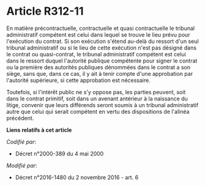 # Article R312-11

En matière précontractuelle, contractuelle et quasi contractuelle le tribunal administratif compétent est celui dans lequel
se trouve le lieu prévu pour l'exécution du contrat. Si son exécution s'étend au-delà du ressort d'un seul tribunal
administratif ou si le lieu de cette exécution n'est pas désigné dans le contrat ou quasi-contrat, le tribunal administratif
compétent est celui dans le ressort duquel l'autorité publique compétente pour signer le contrat ou la première des autorités
publiques dénommées dans le contrat a son siège, sans que, dans ce cas, il y ait à tenir compte d'une approbation par
l'autorité supérieure, si cette approbation est nécessaire. 

Toutefois, si l'intérêt public ne s'y oppose pas, les parties peuvent, soit dans le contrat primitif, soit dans un avenant
antérieur à la naissance du litige, convenir que leurs différends seront soumis à un tribunal administratif autre que celui
qui serait compétent en vertu des dispositions de l'alinéa précédent.

**Liens relatifs à cet article**

_Codifié par_:

  - Décret n°2000-389 du 4 mai 2000

_Modifié par_:

  - Décret n°2016-1480 du 2 novembre 2016 - art. 6
